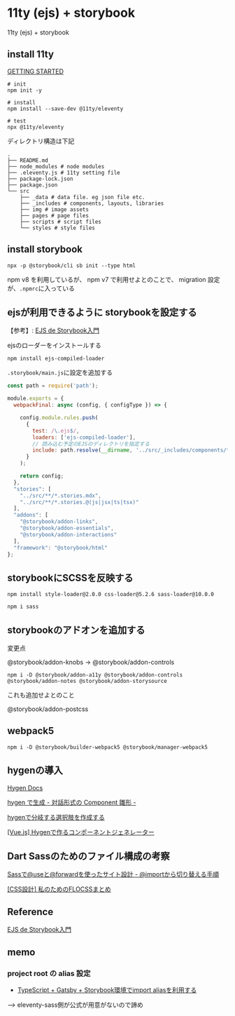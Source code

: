 # 11ty (ejs) + storybook

11ty (ejs) + storybook

## install 11ty

[GETTING STARTED](https://www.11ty.dev/docs/getting-started/)

```shell
# init
npm init -y

# install
npm install --save-dev @11ty/eleventy

# test
npx @11ty/eleventy
```

ディレクトリ構造は下記

```shell
.
├── README.md
├── node_modules # node modules
├── .eleventy.js # 11ty setting file
├── package-lock.json
├── package.json
└── src
    ├── _data # data file. eg json file etc.
    ├── _includes # components, layouts, libraries
    ├── img # image assets
    ├── pages # page files
    ├── scripts # script files
    └── styles # style files
```

## install storybook

```shell
npx -p @storybook/cli sb init --type html
```

npm v8 を利用しているが、 npm v7 で利用せよとのことで、
migration 設定が、`.npmrc`に入っている

## ejsが利用できるように storybookを設定する

【参考】: [EJS de Storybook入門](https://qiita.com/nokonokojr/items/1fd879a392c165651bf6)

ejsのローダーをインストールする

```shell
npm install ejs-compiled-loader
```

`.storybook/main.js`に設定を追加する

```js
const path = require('path');

module.exports = {
  webpackFinal: async (config, { configType }) => {

    config.module.rules.push(
      {
        test: /\.ejs$/,
        loaders: ['ejs-compiled-loader'],
        // 読み込む予定のEJSのディレクトリを指定する
        include: path.resolve(__dirname, '../src/_includes/components/**/')
      }
    );

    return config;
  },
  "stories": [
    "../src/**/*.stories.mdx",
    "../src/**/*.stories.@(js|jsx|ts|tsx)"
  ],
  "addons": [
    "@storybook/addon-links",
    "@storybook/addon-essentials",
    "@storybook/addon-interactions"
  ],
  "framework": "@storybook/html"
};
```

## storybookにSCSSを反映する


```shell
npm install style-loader@2.0.0 css-loader@5.2.6 sass-loader@10.0.0

npm i sass
```

## storybookのアドオンを追加する

変更点

@storybook/addon-knobs
→
@storybook/addon-controls

```shell
npm i -D @storybook/addon-a11y @storybook/addon-controls @storybook/addon-notes @storybook/addon-storysource
```

これも追加せよとのこと

@storybook/addon-postcss

## webpack5

```
npm i -D @storybook/builder-webpack5 @storybook/manager-webpack5
```

## hygenの導入

[Hygen Docs](https://www.hygen.io/docs/quick-start)

[hygen で生成 - 対話形式の Component 雛形 -](https://zenn.dev/takepepe/articles/hygen-template-generator)

[hygenで分岐する選択肢を作成する](https://qiita.com/ikea_shark_jk/items/bb50dc60edc3aee95d3c)

[[Vue.js] Hygenで作るコンポーネントジェネレーター](https://tenderfeel.xsrv.jp/javascript/4244/)

## Dart Sassのためのファイル構成の考察

[Sassで@useと@forwardを使ったサイト設計 - @importから切り替える手順](https://yumegori.com/dart-sass-method)

[[CSS設計] 私のためのFLOCSSまとめ](https://qiita.com/super-mana-chan/items/644c6827be954c8db2c0)

## Reference

[EJS de Storybook入門](https://qiita.com/nokonokojr/items/1fd879a392c165651bf6)


## memo

### project root の alias 設定

- [TypeScript + Gatsby + Storybook環境でimport aliasを利用する](https://tamalog.szmd.jp/storybook-absolute-imports/)

--> eleventy-sass側が公式が用意がないので諦め